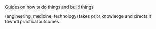 Guides on how to do things and build things

(engineering, medicine, technology) takes prior knowledge and directs it toward practical outcomes.